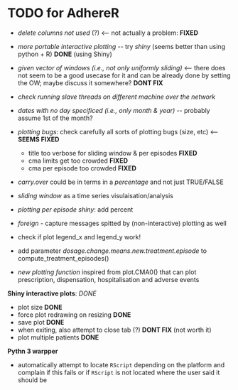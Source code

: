 # TODO for AdhereR

  - *delete columns not used* (?) <-- not actually a problem: **FIXED**
  
  - *more portable interactive plotting* -- try *shiny* (seems better than using python + R)  **DONE** (using Shiny)
  
  - *given vector of windows (i.e., not only uniformly sliding)*  <-- there does not seem to be a good usecase for it and can be already done by setting the OW; maybe discuss it somewhere? **DONT FIX**
  
  - *check running slave threads on different machine over the network*
  
  - *dates with no day specificed (i.e., only month & year)* -- probably assume 1st of the month?
  
  - *plotting bugs*: check carefully all sorts of plotting bugs (size, etc)  <-- **SEEMS FIXED**
    + title too verbose for sliding window & per episodes  **FIXED**
    + cma limits get too crowded  **FIXED**
    + cma per episode too crowded  **FIXED**
    
  - *carry.over* could be in terms in a *percentage* and not just TRUE/FALSE
  
  - *sliding window* as a time series visulaisation/analysis
  
  - *plotting per episode shiny*: add percent
  
  - *foreign* - capture messages spitted by (non-interactive) plotting as well
  
  - check if plot legend_x and legend_y work!
  
  - add parameter *dosage.change.means.new.treatment.episode* to compute_treatment_episodes()
  
  - *new plotting function* inspired from plot.CMA0() that can plot prescription, dispensation, hospitalisation and adverse events
  
**Shiny interactive plots**:  *DONE*

  - plot size   **DONE**
  - force plot redrawing on resizing   **DONE**
  - save plot   **DONE**
  - when exiting, also attempt to close tab (?)   **DONT FIX** (not worth it)
  - plot multiple patients  **DONE**
  
**Pythn 3 warpper**

  - automatically attempt to locate `RScript` depending on the platform and complain if this fails or if `RScript` is not located where the user said it should be
  